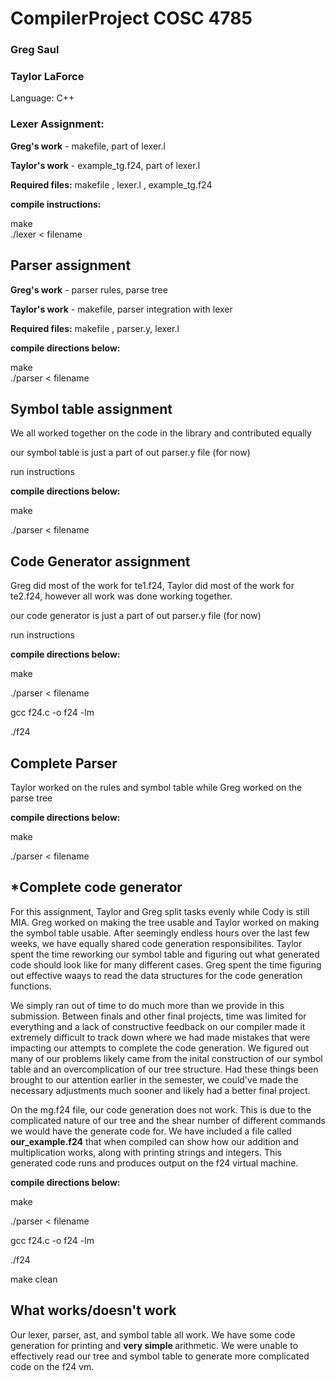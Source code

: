 # CompilerProject COSC 4785

### Greg Saul

### Taylor LaForce

Language: C++

### Lexer Assignment:
<strong>Greg's work</strong> - makefile, part of lexer.l

<strong>Taylor's work</strong> - example_tg.f24, part of lexer.l

<strong>Required files:</strong> makefile , lexer.l , example_tg.f24


<strong>compile instructions:</strong>

make </br>
./lexer < filename

## Parser assignment

<strong>Greg's work</strong> - parser rules, parse tree

<strong>Taylor's work</strong> - makefile, parser integration with lexer

<strong>Required files:</strong> makefile , parser.y, lexer.l 

<strong>compile directions below:</strong>

make </br>
./parser < filename

## Symbol table assignment

We all worked together on the code in the library and contributed equally

our symbol table is just a part of out parser.y file (for now)

run instructions

<strong>compile directions below:</strong>

make

./parser < filename

## Code Generator assignment

Greg did most of the work for te1.f24, Taylor did most of the work for te2.f24, however all work was done working together.

our code generator is just a part of out parser.y file (for now)

run instructions

<strong>compile directions below:</strong>

make

./parser < filename

gcc f24.c -o f24 -lm

./f24

## Complete Parser

Taylor worked on the rules and symbol table while Greg worked on the parse tree

<strong>compile directions below:</strong>

make

./parser < filename

## *Complete code generator

For this assignment, Taylor and Greg split tasks evenly while Cody is still MIA. Greg worked on making the tree usable and Taylor worked on making the symbol table usable. After seemingly endless hours over the last few weeks, we have equally shared code generation responsibilites. Taylor spent the time reworking our symbol table and figuring out what generated code should look like for many different cases. Greg spent the time figuring out effective waays to read the data structures for the code generation functions.

We simply ran out of time to do much more than we provide in this submission. Between finals and other final projects, time was limited for everything and a lack of constructive feedback on our compiler made it extremely difficult to track down where we had made mistakes that were impacting our attempts to complete the code generation.  We figured out many of our problems likely came from the inital construction of our symbol table and an overcomplication of our tree structure. Had these things been brought to our attention earlier in the semester, we could've made the necessary adjustments much sooner and likely had a better final project.

On the mg.f24 file, our code generation does not work. This is due to the complicated nature of our tree and the shear number of different commands we would have the generate code for. We have included a file called <strong>our_example.f24</strong> that when compiled can show how our addition and multiplication works, along with printing strings and integers. This generated code runs and produces output on the f24 virtual machine.


<strong>compile directions below:</strong>

make

./parser < filename

gcc f24.c -o f24 -lm

./f24

make clean

## What works/doesn't work

Our lexer, parser, ast, and symbol table all work. We have some code generation for printing and <strong> very simple </strong> arithmetic. We were unable to effectively read our tree and symbol table to generate more complicated code on the f24 vm.












